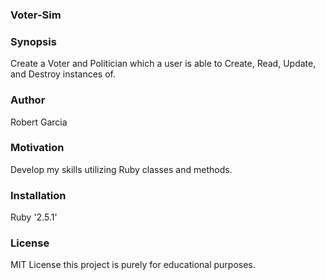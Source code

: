 ### Voter-Sim

### Synopsis
Create a Voter and Politician which a user is able to Create, Read, Update, and Destroy instances of.

### Author
Robert Garcia

### Motivation
Develop my skills utilizing Ruby classes and methods.

### Installation
Ruby '2.5.1'

### License 
MIT License this project is purely for educational purposes.
